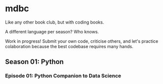 # mdbc
Like any other book club, but with coding books.

A different language per season? Who knows.

Work in progress! Submit your own code, criticise others, and let's practice colaboration because the best codebase requires many hands.

## Season 01: Python

### Episode 01: Python Companion to Data Science
